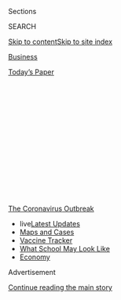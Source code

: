 <div id="app">

<div>

<div>

<div>

<div class="NYTAppHideMasthead css-1q2w90k e1suatyy0">

<div class="section css-ui9rw0 e1suatyy2">

<div class="css-eph4ug er09x8g0">

<div class="css-6n7j50">

</div>

<span class="css-1dv1kvn">Sections</span>

<div class="css-10488qs">

<span class="css-1dv1kvn">SEARCH</span>

</div>

[Skip to content](#site-content)[Skip to site
index](#site-index)

</div>

<div id="masthead-section-label" class="css-1wr3we4 eaxe0e00">

[Business](https://www.nytimes.com/section/business)

</div>

<div class="css-10698na e1huz5gh0">

</div>

</div>

<div id="masthead-bar-one" class="section hasLinks css-15hmgas e1csuq9d3">

<div class="css-uqyvli e1csuq9d0">

</div>

<div class="css-1uqjmks e1csuq9d1">

</div>

<div class="css-9e9ivx">

[](https://myaccount.nytimes.com/auth/login?response_type=cookie&client_id=vi)

</div>

<div class="css-1bvtpon e1csuq9d2">

[Today’s
Paper](https://www.nytimes.com/section/todayspaper)

</div>

</div>

</div>

</div>

<div data-aria-hidden="false">

<div id="site-content" data-role="main">

<div>

<div class="css-1aor85t" style="opacity:0.000000001;z-index:-1;visibility:hidden">

<div class="css-1hqnpie">

<div class="css-epjblv">

<span class="css-17xtcya">[Business](/section/business)</span><span class="css-x15j1o">|</span><span class="css-fwqvlz">Despite
Historic Plunge, Europe’s Economy Flashes Signs of
Recovery</span>

</div>

<div class="css-k008qs">

<div class="css-1iwv8en">

<span class="css-18z7m18"></span>

<div>

</div>

</div>

<span class="css-1n6z4y">https://nyti.ms/3jYA9H0</span>

<div class="css-1705lsu">

<div class="css-4xjgmj">

<div class="css-4skfbu" data-role="toolbar" data-aria-label="Social Media Share buttons, Save button, and Comments Panel with current comment count" data-testid="share-tools">

  - 
  - 
  - 
  - 
    
    <div class="css-6n7j50">
    
    </div>

  - 

</div>

</div>

</div>

</div>

</div>

</div>

<div id="NYT_TOP_BANNER_REGION" class="css-13pd83m">

<div>

<div id="styln-prism-menu-1592847958612" class="section interactive-content interactive-size-medium css-1edisqu">

<div class="css-17ih8de interactive-body">

<div id="scroll-container" class="css-1gj85ro">

[<span class="styln-title-wrap"><span class="css-1pje3qr">The
Coronavirus</span><span class="css-1pje3qr">
Outbreak</span></span>](https://www.nytimes.com/news-event/coronavirus?action=click&pgtype=Article&state=default&region=TOP_BANNER&context=storylines_menu)

  - <span class="css-kqxiym" data-emphasize="true">live</span>[Latest
    Updates](https://www.nytimes.com/2020/07/31/world/coronavirus-covid-19.html?action=click&pgtype=Article&state=default&region=TOP_BANNER&context=storylines_menu)
  - [Maps and
    Cases](https://www.nytimes.com/interactive/2020/us/coronavirus-us-cases.html?action=click&pgtype=Article&state=default&region=TOP_BANNER&context=storylines_menu)
  - [Vaccine
    Tracker](https://www.nytimes.com/interactive/2020/science/coronavirus-vaccine-tracker.html?action=click&pgtype=Article&state=default&region=TOP_BANNER&context=storylines_menu)
  - [What School May Look
    Like](https://www.nytimes.com/interactive/2020/07/29/us/schools-reopening-coronavirus.html?action=click&pgtype=Article&state=default&region=TOP_BANNER&context=storylines_menu)
  - [Economy](https://www.nytimes.com/live/2020/07/31/business/stock-market-today-coronavirus?action=click&pgtype=Article&state=default&region=TOP_BANNER&context=storylines_menu)

</div>

</div>

</div>

</div>

</div>

<div id="top-wrapper" class="css-1sy8kpn">

<div id="top-slug" class="css-l9onyx">

Advertisement

</div>

[Continue reading the main
story](#after-top)

<div class="ad top-wrapper" style="text-align:center;height:100%;display:block;min-height:250px">

<div id="top" class="place-ad" data-position="top" data-size-key="top">

</div>

</div>

<div id="after-top">

</div>

</div>

<div>

<div id="sponsor-wrapper" class="css-1hyfx7x">

<div id="sponsor-slug" class="css-19vbshk">

Supported by

</div>

[Continue reading the main
story](#after-sponsor)

<div id="sponsor" class="ad sponsor-wrapper" style="text-align:center;height:100%;display:block">

</div>

<div id="after-sponsor">

</div>

</div>

<div class="css-186x18t">

</div>

<div class="css-1vkm6nb ehdk2mb0">

# Despite Historic Plunge, Europe’s Economy Flashes Signs of Recovery

</div>

European countries that have better contained the virus are poised for
speedier economic recovery than the United States.

<div class="css-79elbk" data-testid="photoviewer-wrapper">

<div class="css-z3e15g" data-testid="photoviewer-wrapper-hidden">

</div>

<div class="css-1a48zt4 ehw59r15" data-testid="photoviewer-children">

![<span class="css-16f3y1r e13ogyst0" data-aria-hidden="true">Berlin
Central Station in Germany, the largest economy in Europe. Surveys show
that German managers have seen expectations for future sales return to
nearly pre-virus
levels.</span><span class="css-cnj6d5 e1z0qqy90" itemprop="copyrightHolder"><span class="css-1ly73wi e1tej78p0">Credit...</span><span><span>Lena
Mucha for The New York
Times</span></span></span>](https://static01.nyt.com/images/2020/07/31/business/31EU-ECON-1/31EU-ECON-1-articleLarge.jpg?quality=75&auto=webp&disable=upscale)

</div>

</div>

<div class="css-18e8msd">

<div class="css-otjvjh epjyd6m0">

<div class="css-nmf14i ey68jwv0" data-aria-hidden="true">

[![Peter S.
Goodman](https://static01.nyt.com/images/2018/02/16/multimedia/author-peter-s-goodman/author-peter-s-goodman-thumbLarge-v2.png
"Peter S. Goodman")](https://www.nytimes.com/by/peter-s-goodman)[![Liz
Alderman](https://static01.nyt.com/images/2019/08/08/business/author-liz-alderman-alt/author-liz-alderman-alt-thumbLarge.png
"Liz Alderman")](https://www.nytimes.com/by/liz-alderman)[![Jack
Ewing](https://static01.nyt.com/images/2018/07/18/multimedia/author-jack-ewing/author-jack-ewing-thumbLarge.png
"Jack Ewing")](https://www.nytimes.com/by/jack-ewing)

</div>

<div class="css-1baulvz">

By [<span class="css-1baulvz" itemprop="name">Peter S.
Goodman</span>](https://www.nytimes.com/by/peter-s-goodman),
[<span class="css-1baulvz" itemprop="name">Liz
Alderman</span>](https://www.nytimes.com/by/liz-alderman) and
[<span class="css-1baulvz last-byline" itemprop="name">Jack
Ewing</span>](https://www.nytimes.com/by/jack-ewing)

</div>

</div>

  - 
    
    <div class="css-ld3wwf e16638kd2">
    
    July 31,
    2020
    
    </div>

  - 
    
    <div class="css-4xjgmj">
    
    <div class="css-d8bdto" data-role="toolbar" data-aria-label="Social Media Share buttons, Save button, and Comments Panel with current comment count" data-testid="share-tools">
    
      - 
      - 
      - 
      - 
        
        <div class="css-6n7j50">
        
        </div>
    
      - 
    
    </div>
    
    </div>

</div>

</div>

<div class="section meteredContent css-1r7ky0e" name="articleBody" itemprop="articleBody">

<div class="css-1fanzo5 StoryBodyCompanionColumn">

<div class="css-53u6y8">

LONDON — Before the pandemic, a traditional state of play prevailed in
the enormous economies on the opposite sides of the Atlantic. Europe —
full of older people, and rife with bickering over policy — appeared
stagnant. The United States, ruled by innovation and risk-taking, seemed
set to grow faster.

But that alignment has been reordered by contrasting approaches to a
terrifying global crisis. Europe has generally gotten a handle on the
spread of the coronavirus, enabling many [economies to
reopen](https://www.nytimes.com/2020/07/14/business/europe-consumer-spending.html)
while [protecting
workers](https://www.nytimes.com/2020/07/03/business/economy/europe-us-jobless-coronavirus.html)
whose livelihoods have been menaced. The United States has become a
symbol of fecklessness and discord in the face of a grave emergency,
yielding deepening worries about the fate of jobs and sustenance.

On Friday, Europe released economic numbers that on their face were
terrible. The 19 nations that share the euro currency [contracted
by 12.1
percent](https://www.nytimes.com/live/2020/07/31/business/stock-market-today-coronavirus?action=click&module=Top%20Stories&pgtype=Homepage)
from April to June from the previous quarter — the sharpest decline
since 1995, when the data was first collected. Spain fell by a
staggering 18.5 percent, and France, one of the eurozone’s largest
economies, declined 13.8 percent. Italy shrunk by 12.4
percent.

</div>

</div>

<div id="31markets-eurozoneGDP" class="section interactive-content interactive-size-scoop css-174j8de" data-id="100000007266560">

<div class="css-17ih8de interactive-body" data-sourceid="100000007266560">

<div id="g-eu-gdp-box" class="ai2html">

<div id="g-eu-gdp-Artboard_1" class="g-artboard" style="width:600px; height:482px;" data-aspect-ratio="1.245" data-min-width="600">

<div style="">

</div>

![](data:image/gif;base64,R0lGODlhCgAKAIAAAB8fHwAAACH5BAEAAAAALAAAAAAKAAoAAAIIhI+py+0PYysAOw==)

<div id="g-ai0-1" class="g-ai2html-settings g-aiAbs g-aiPointText" style="top:1.5071%;margin-top:-9.3px;left:0.2514%;width:132px;">

Eurozone
G.D.P.

</div>

<div id="g-ai0-2" class="g-ai2html-settings g-aiAbs g-aiPointText" style="top:8.0506%;margin-top:-9.8px;left:0.7977%;width:54px;">

\+2%

</div>

<div id="g-ai0-3" class="g-ai2html-settings g-aiAbs g-aiPointText" style="top:19.6688%;margin-top:-9.8px;left:2.2065%;width:31px;">

0

</div>

<div id="g-ai0-4" class="g-ai2html-settings g-aiAbs g-aiPointText" style="top:31.4945%;margin-top:-9.8px;left:1.4644%;width:37px;">

\-2

</div>

<div id="g-ai0-5" class="g-ai2html-settings g-aiAbs g-aiPointText" style="top:43.1128%;margin-top:-9.8px;left:1.4644%;width:37px;">

\-4

</div>

<div id="g-ai0-6" class="g-ai2html-settings g-aiAbs g-aiPointText" style="top:54.9385%;margin-top:-9.8px;left:1.4644%;width:37px;">

\-6

</div>

<div id="g-ai0-7" class="g-ai2html-settings g-aiAbs g-aiPointText" style="top:66.5568%;margin-top:-9.8px;left:1.4644%;width:37px;">

\-8

</div>

<div id="g-ai0-8" class="g-ai2html-settings g-aiAbs g-aiPointText" style="top:78.3825%;margin-top:-9.8px;left:0.23%;width:46px;">

\-10

</div>

<div id="g-ai0-9" class="g-ai2html-settings g-aiAbs g-aiPointText" style="top:85.0132%;margin-top:-7.8px;right:6.3292%;width:77px;">

–12.1%

</div>

<div id="g-ai0-10" class="g-ai2html-settings g-aiAbs g-aiPointText" style="top:85.2212%;margin-top:-7.8px;left:5.712%;width:266px;">

Percentage change from previous
quarter

</div>

<div id="g-ai0-11" class="g-ai2html-settings g-aiAbs g-aiPointText" style="top:90.0008%;margin-top:-9.8px;left:0.23%;width:46px;">

\-12

</div>

<div id="g-ai0-12" class="g-ai2html-settings g-aiAbs g-aiPointText" style="top:96.2248%;margin-top:-9.8px;left:10.3185%;width:58px;">

2008

</div>

<div id="g-ai0-13" class="g-ai2html-settings g-aiAbs g-aiPointText" style="top:96.2248%;margin-top:-9.8px;left:23.8341%;width:58px;">

2010

</div>

<div id="g-ai0-14" class="g-ai2html-settings g-aiAbs g-aiPointText" style="top:96.2248%;margin-top:-9.8px;left:37.3368%;width:58px;">

2012

</div>

<div id="g-ai0-15" class="g-ai2html-settings g-aiAbs g-aiPointText" style="top:96.2248%;margin-top:-9.8px;left:50.855%;width:58px;">

2014

</div>

<div id="g-ai0-16" class="g-ai2html-settings g-aiAbs g-aiPointText" style="top:96.2248%;margin-top:-9.8px;left:64.3576%;width:58px;">

2016

</div>

<div id="g-ai0-17" class="g-ai2html-settings g-aiAbs g-aiPointText" style="top:96.2248%;margin-top:-9.8px;left:77.8758%;width:58px;">

2018

</div>

<div id="g-ai0-18" class="g-ai2html-settings g-aiAbs g-aiPointText" style="top:96.2248%;margin-top:-9.8px;left:91.3784%;width:58px;">

2020

</div>

</div>

<div id="g-eu-gdp-Artboard_2" class="g-artboard" style="max-width: 335px;max-height: 402px" data-aspect-ratio="0.833" data-min-width="0" data-max-width="599">

<div style="padding: 0 0 120% 0;">

</div>

![](data:image/gif;base64,R0lGODlhCgAKAIAAAB8fHwAAACH5BAEAAAAALAAAAAAKAAoAAAIIhI+py+0PYysAOw==)

<div id="g-ai1-1" class="g-ai2html-settings g-aiAbs g-aiPointText" style="top:1.6744%;margin-top:-8.7px;left:2.1146%;width:125px;">

Eurozone
G.D.P.

</div>

<div id="g-ai1-2" class="g-ai2html-settings g-aiAbs g-aiPointText" style="top:7.2707%;margin-top:-7.2px;left:0.1%;width:46px;">

\+2%

</div>

<div id="g-ai1-3" class="g-ai2html-settings g-aiAbs g-aiPointText" style="top:17.4697%;margin-top:-7.2px;left:3.4209%;width:29px;">

0

</div>

<div id="g-ai1-4" class="g-ai2html-settings g-aiAbs g-aiPointText" style="top:27.6687%;margin-top:-7.2px;left:2.1895%;width:33px;">

\-2

</div>

<div id="g-ai1-5" class="g-ai2html-settings g-aiAbs g-aiPointText" style="top:37.8677%;margin-top:-7.2px;left:2.1895%;width:33px;">

\-4

</div>

<div id="g-ai1-6" class="g-ai2html-settings g-aiAbs g-aiPointText" style="top:48.0667%;margin-top:-7.2px;left:2.1895%;width:33px;">

\-6

</div>

<div id="g-ai1-7" class="g-ai2html-settings g-aiAbs g-aiPointText" style="top:58.2657%;margin-top:-7.2px;left:2.1895%;width:33px;">

\-8

</div>

<div id="g-ai1-8" class="g-ai2html-settings g-aiAbs g-aiPointText" style="top:68.7134%;margin-top:-7.2px;left:0.1513%;width:40px;">

\-10

</div>

<div id="g-ai1-9" class="g-ai2html-settings g-aiAbs g-aiPointText" style="top:78.9124%;margin-top:-7.2px;left:0.1513%;width:40px;">

\-12

</div>

<div id="g-ai1-10" class="g-ai2html-settings g-aiAbs g-aiPointText" style="top:82.8932%;margin-top:-8.2px;right:3.5996%;width:70px;">

–12.1%

</div>

<div id="g-ai1-11" class="g-ai2html-settings g-aiAbs g-aiPointText" style="top:83.0169%;margin-top:-7.7px;left:8.6436%;width:231px;">

Percentage change from previous
quarter

</div>

<div id="g-ai1-12" class="g-ai2html-settings g-aiAbs g-aiPointText" style="top:89.1114%;margin-top:-7.2px;left:0.1513%;width:40px;">

\-14

</div>

<div id="g-ai1-13" class="g-ai2html-settings g-aiAbs g-aiPointText" style="top:95.0816%;margin-top:-7.2px;left:11.8584%;width:49px;">

2008

</div>

<div id="g-ai1-14" class="g-ai2html-settings g-aiAbs g-aiPointText" style="top:95.0816%;margin-top:-7.2px;left:24.8948%;width:49px;">

2010

</div>

<div id="g-ai1-15" class="g-ai2html-settings g-aiAbs g-aiPointText" style="top:95.0816%;margin-top:-7.2px;left:37.9172%;width:49px;">

2012

</div>

<div id="g-ai1-16" class="g-ai2html-settings g-aiAbs g-aiPointText" style="top:95.0816%;margin-top:-7.2px;left:50.9582%;width:49px;">

2014

</div>

<div id="g-ai1-17" class="g-ai2html-settings g-aiAbs g-aiPointText" style="top:95.0816%;margin-top:-7.2px;left:63.9806%;width:49px;">

2016

</div>

<div id="g-ai1-18" class="g-ai2html-settings g-aiAbs g-aiPointText" style="top:95.0816%;margin-top:-7.2px;left:77.3201%;width:49px;">

2018

</div>

<div id="g-ai1-19" class="g-ai2html-settings g-aiAbs g-aiPointText" style="top:95.0816%;margin-top:-7.2px;left:90.044%;width:49px;">

2020

</div>

</div>

</div>

</div>

Note: Adjusted for inflation and seasonality.

Source: Eurostat

By The New York Times

</div>

<div class="css-1fanzo5 StoryBodyCompanionColumn">

<div class="css-53u6y8">

Europe appeared even worse than the United States, which the day before
[recorded the
single-worst](https://www.nytimes.com/2020/07/30/business/economy/q2-gdp-coronavirus-economy.html?action=click&module=Top%20Stories&pgtype=Homepage)
three-month stretch in its history, tumbling by 9.5 percent in the
second quarter.

</div>

</div>

<div class="css-1fanzo5 StoryBodyCompanionColumn">

<div class="css-53u6y8">

But beneath the headline figures, Europe flashed promising signs of
strength.

Germany saw a drop in the numbers of unemployed, surveys found evidence
of growing confidence amid an expansion in factory production, while the
euro continued to strengthen against the dollar as [investment flowed
into European
markets](https://www.nytimes.com/2020/07/30/business/europes-markets-are-having-a-moment.html)
— signs of improving sentiment.

These contrasting fortunes underscored a central truth of a pandemic
that has killed more than 670,000 people worldwide: The most significant
cause of the economic pain is the virus itself. Governments that have
more adeptly controlled its spread have commanded greater confidence
from their citizens and investors, putting their economies in better
position to recuperate from the worst global downturn since the Great
Depression.

“There is no economic recovery without a controlled health situation,”
said Ángel Talavera, lead eurozone economist at Oxford Economics in
London. “It’s not a choice between the two.”

</div>

</div>

<div class="css-79elbk" data-testid="photoviewer-wrapper">

<div class="css-z3e15g" data-testid="photoviewer-wrapper-hidden">

</div>

<div class="css-1a48zt4 ehw59r15" data-testid="photoviewer-children">

![<span class="css-16f3y1r e13ogyst0" data-aria-hidden="true">Shoppers
on London’s busiest shopping street, Oxford Street. Consumer spending in
Europe has shown signs of
improvement.</span><span class="css-cnj6d5 e1z0qqy90" itemprop="copyrightHolder"><span class="css-1ly73wi e1tej78p0">Credit...</span><span>Andrew
Testa for The New York
Times</span></span>](https://static01.nyt.com/images/2020/07/31/business/31EU-ECON2/merlin_175146681_a203d848-e364-4e08-a9e3-d22cc3a647d6-articleLarge.jpg?quality=75&auto=webp&disable=upscale)

</div>

</div>

<div class="css-1fanzo5 StoryBodyCompanionColumn">

<div class="css-53u6y8">

European confidence has been bolstered by a [groundbreaking
agreement](https://www.nytimes.com/2020/07/20/world/europe/eu-stimulus-coronavirus.html)
struck in July within the European Union to sell 750 million euro ($892
million) worth of bonds that are backed collectively by its members.
Those funds will be deployed to the hardest hit countries like Italy and
Spain.

The deal transcended years of opposition from parsimonious northern
European countries like Germany and the Netherlands against issuing
common debt. They have balked at putting their taxpayers on the line to
bail out southern neighbors like Greece while indulging in crude
stereotypes of Mediterranean profligacy. The animosity perpetuated the
sense that Europe was a union in name only — a critique that has been
muted.

<div id="NYT_MAIN_CONTENT_1_REGION" class="css-9tf9ac">

<div>

<div id="styln-covid-updates-markets" class="section interactive-content interactive-size-medium css-1ftcdic">

<div class="css-17ih8de interactive-body">

<div id="styln-briefing-block">

<div class="briefing-block-header-section">

# [Latest Updates: Economy](https://www.nytimes.com/live/2020/07/31/business/stock-market-today-coronavirus?action=click&pgtype=Article&state=default&region=MAIN_CONTENT_1&context=storylines_live_updates)

</div>

<div class="briefing-block-lb-items">

<div class="briefing-block-update-time">

[3h
ago](https://www.nytimes.com/live/2020/07/31/business/stock-market-today-coronavirus?action=click&pgtype=Article&state=default&region=MAIN_CONTENT_1&context=storylines_live_updates#kodaks-chief-executive-was-given-stock-options-then-the-share-price-spiked-1000-percent)

</div>

<div>

[Kodak’s chief executive was given stock options. Then the share price
spiked 1,000
percent.](https://www.nytimes.com/live/2020/07/31/business/stock-market-today-coronavirus?action=click&pgtype=Article&state=default&region=MAIN_CONTENT_1&context=storylines_live_updates#kodaks-chief-executive-was-given-stock-options-then-the-share-price-spiked-1000-percent)

</div>

<div class="briefing-block-update-time">

[6h
ago](https://www.nytimes.com/live/2020/07/31/business/stock-market-today-coronavirus?action=click&pgtype=Article&state=default&region=MAIN_CONTENT_1&context=storylines_live_updates#fitch-ratings-downgrades-its-outlook-on-us-debt)

</div>

<div>

[Fitch Ratings downgrades its outlook on U.S.
debt.](https://www.nytimes.com/live/2020/07/31/business/stock-market-today-coronavirus?action=click&pgtype=Article&state=default&region=MAIN_CONTENT_1&context=storylines_live_updates#fitch-ratings-downgrades-its-outlook-on-us-debt)

</div>

<div class="briefing-block-update-time">

[13h
ago](https://www.nytimes.com/live/2020/07/31/business/stock-market-today-coronavirus?action=click&pgtype=Article&state=default&region=MAIN_CONTENT_1&context=storylines_live_updates#us-sanctions-more-chinese-officials-over-human-rights-violations-as-tensions-flare)

</div>

<div>

[U.S. sanctions more Chinese officials over human rights violations as
tensions
flare](https://www.nytimes.com/live/2020/07/31/business/stock-market-today-coronavirus?action=click&pgtype=Article&state=default&region=MAIN_CONTENT_1&context=storylines_live_updates#us-sanctions-more-chinese-officials-over-human-rights-violations-as-tensions-flare)

</div>

</div>

<div class="briefing-block-footer">

<div class="briefing-block-footer-meta">

[See more
updates](https://www.nytimes.com/live/2020/07/31/business/stock-market-today-coronavirus?action=click&pgtype=Article&state=default&region=MAIN_CONTENT_1&context=storylines_live_updates)

</div>

<div class="briefing-block-briefinglinks">

<span>More live coverage:</span>
[Global](https://www.nytimes.com/2020/07/31/world/coronavirus-covid-19.html?action=click&pgtype=Article&state=default&region=MAIN_CONTENT_1&context=storylines_live_updates)

</div>

</div>

</div>

</div>

</div>

</div>

</div>

[The United States has spent more than
Europe](https://www.bruegel.org/publications/datasets/covid-national-dataset/)
on programs to limit the economic damage of the pandemic. But much of
the spending has benefited investors, spurring a [substantial recovery
in the stock
market](https://www.nytimes.com/2020/06/08/business/recession-stock-market-coronavirus.html).
[Emergency unemployment
benefits](https://www.nytimes.com/2020/07/29/business/economy/unemployment-benefits-coronavirus.html)
have proved crucial, enabling tens of millions of jobless Americans to
pay rent and buy groceries. But they were set to expire on Friday and
there were few signs that [Congress would extend
them](https://www.nytimes.com/2020/07/30/us/politics/senate-virus-aid.html).

Europe’s experience has underscored the virtues of its more generous
social welfare programs, including national health care systems.

Americans feel compelled to go to work, even at dangerous places like
[meatpacking
plants](https://www.nytimes.com/2020/05/10/business/economy/coronavirus-tyson-plant-iowa.html),
and even when they are ill, because many lack paid sick leave. Yet they
also feel pressure to avoid shops, restaurants and other crowded places
of business because millions lack health insurance, making
hospitalization a financial
catastrophe.

</div>

</div>

<div class="css-79elbk" data-testid="photoviewer-wrapper">

<div class="css-z3e15g" data-testid="photoviewer-wrapper-hidden">

</div>

<div class="css-1a48zt4 ehw59r15" data-testid="photoviewer-children">

<div class="css-1xdhyk6 erfvjey0">

<span class="css-1ly73wi e1tej78p0">Image</span>

<div class="css-zjzyr8">

<div data-testid="lazyimage-container" style="height:257.77777777777777px">

</div>

</div>

</div>

<span class="css-16f3y1r e13ogyst0" data-aria-hidden="true">People
waiting for assistance filing unemployment insurance claims in Tulsa,
Okla. Emergency unemployment benefits were set to expire on
Friday.</span><span class="css-cnj6d5 e1z0qqy90" itemprop="copyrightHolder"><span class="css-1ly73wi e1tej78p0">Credit...</span><span>Joseph
Rushmore for The New York Times</span></span>

</div>

</div>

<div class="css-1fanzo5 StoryBodyCompanionColumn">

<div class="css-53u6y8">

“Europe has really benefited from having this system that is more
heavily dominated by welfare systems than the U.S.,” said Kjersti
Haugland, chief economist at DNB Markets, an investment bank in Oslo.
“It keeps people less fearful.”

</div>

</div>

<div class="css-1fanzo5 StoryBodyCompanionColumn">

<div class="css-53u6y8">

The more promising situation in Europe is neither certain nor
comprehensive. [Spain remains a grave
concern](https://www.nytimes.com/2020/07/23/world/europe/spain-coronavirus-reopening.html),
with the virus spreading, threatening lives and livelihoods. Italy has
emerged from the grim calculus of mass death to the chronic condition of
persistent economic troubles. [Britain’s tragic
mishandling](https://www.nytimes.com/2020/07/30/world/europe/UK-deaths-coronavirus-europe.html)
of the pandemic has [shaken
faith](https://www.reuters.com/article/us-health-coronavirus-poll/uk-leads-fall-in-global-trust-in-government-covid-responses-poll-idUSKBN23B0H4)
in the government.

If short-term factors look more beneficial to European economies,
longer-term forces may favor the United States, with its younger
population and greater productivity.

A sense of European-American rivalry has been provoked by the bombast of
a nationalist American president, making the pandemic a morbid
opportunity to keep score.

“There is a certain amount of triumphalism,” said Peter Dixon, a global
financial economist at Commerzbank in London. “People are saying, ‘Our
economy has survived, we are doing OK.’ There’s a certain amount of
European *schadenfreude*, if I can use that word, given everything that
Trump has said about the
U.S.”

</div>

</div>

<div class="css-79elbk" data-testid="photoviewer-wrapper">

<div class="css-z3e15g" data-testid="photoviewer-wrapper-hidden">

</div>

<div class="css-1a48zt4 ehw59r15" data-testid="photoviewer-children">

<div class="css-1xdhyk6 erfvjey0">

<span class="css-1ly73wi e1tej78p0">Image</span>

<div class="css-zjzyr8">

<div data-testid="lazyimage-container" style="height:257.77777777777777px">

</div>

</div>

</div>

<span class="css-16f3y1r e13ogyst0" data-aria-hidden="true">People
waited in line for social coupons for food in Barcelona in
March. Spain’s economy fell by a staggering 18.5 percent in the
April-to-June
quarter.</span><span class="css-cnj6d5 e1z0qqy90" itemprop="copyrightHolder"><span class="css-1ly73wi e1tej78p0">Credit...</span><span>Samuel
Aranda for The New York Times</span></span>

</div>

</div>

<div class="css-1fanzo5 StoryBodyCompanionColumn">

<div class="css-53u6y8">

But for now, Europe’s moment of confidence is palpable, most prominently
in Germany, the continent’s largest economy.

Though the [German
economy](https://www.nytimes.com/2020/07/30/business/the-german-economy-had-its-biggest-slump-in-50-years.html)
shrank by 10.1 percent from March to June — its worst drop in at least
half a century — the number of officially jobless people fell in July,
in part because of government programs that have subsidized furloughed
workers.

</div>

</div>

<div class="css-1fanzo5 StoryBodyCompanionColumn">

<div class="css-53u6y8">

[Surveys](https://www.nytimes.com/2020/07/27/business/the-german-economy-shows-signs-of-rebounding.html)
show that German managers — not a group inclined toward sunny optimism —
have seen expectations for future sales return to nearly pre-virus
levels. That buoyancy translates directly into growth, emboldening
companies to rehire furloughed workers.

Ziehl-Abegg, a maker of ventilation systems for hospitals, factories and
large buildings, recently broke ground on a 16 million euro ($19
million) expansion at a factory in southern Germany.

“If we wait to invest until the market recovers, that’s too late,” said
Peter Fenkl, the company’s chief executive. “There are billions of
dollars in the market ready to be invested and just waiting for the
signal to kick off.”

The euro has gained more than 5 percent against the dollar so far this
year, according to FactSet. [European markets have been
lifted](https://www.nytimes.com/2020/07/30/business/europes-markets-are-having-a-moment.html)
by international money flowing into so-called exchange-traded funds that
purchase European stocks. The Stoxx 600, an index made up of companies
in 17 European countries, appears set for a second straight month of
gains outpacing the S\&P
500.

</div>

</div>

<div class="css-79elbk" data-testid="photoviewer-wrapper">

<div class="css-z3e15g" data-testid="photoviewer-wrapper-hidden">

</div>

<div class="css-1a48zt4 ehw59r15" data-testid="photoviewer-children">

<div class="css-1xdhyk6 erfvjey0">

<span class="css-1ly73wi e1tej78p0">Image</span>

<div class="css-zjzyr8">

<div data-testid="lazyimage-container" style="height:257.77777777777777px">

</div>

</div>

</div>

<span class="css-16f3y1r e13ogyst0" data-aria-hidden="true">A shoe store
in Berlin. Surveys have found evidence of growing confidence amid an
expansion in factory
production.</span><span class="css-cnj6d5 e1z0qqy90" itemprop="copyrightHolder"><span class="css-1ly73wi e1tej78p0">Credit...</span><span>Lena
Mucha for The New York Times</span></span>

</div>

</div>

<div class="css-1fanzo5 StoryBodyCompanionColumn">

<div class="css-53u6y8">

The French oil giant Total saw demand for its products in Europe drop by
nearly one third in the second quarter of the year, but a powerful
recovery has been gaining momentum, said the company’s chairman and
chief executive, Patrick Pouyanné.

“Since June, we have seen a rebound here in Europe,” he said during a
call with analysts. “Activity in our marketing networks is back to, I
would say, 90 percent of the pre-Covid levels.”

</div>

</div>

<div class="css-1fanzo5 StoryBodyCompanionColumn">

<div class="css-53u6y8">

France, Europe’s second largest economy, has been buttressed by
aggressive government spending. President Emmanuel Macron has mobilized
more than 400 billion euros ($476 billion) in emergency aid and loan
guarantees since the start of the crisis, and is preparing an autumn
package worth another 100 billion euros.

Those funds paid businesses not to lay off workers, allowing more than
14 million employees to go on paid furlough, stay in their homes,
accumulate modest savings and continue spending. Delayed deadlines for
business taxes and loan payments spared companies from collapse.

In the second quarter, when France was still partially locked down, the
country’s economy contracted by nearly 14 percent. Tourism, retail and
manufacturing, the main pillars of the economy, ground to a halt.

But **** services, industrial activity and consumer spending have all
shown signs of improvement. The Banque de France, which originally
expected the economy to shrink more than 10 percent this year, recently
forecast less
damage.

</div>

</div>

<div class="css-79elbk" data-testid="photoviewer-wrapper">

<div class="css-z3e15g" data-testid="photoviewer-wrapper-hidden">

</div>

<div class="css-1a48zt4 ehw59r15" data-testid="photoviewer-children">

<div class="css-1xdhyk6 erfvjey0">

<span class="css-1ly73wi e1tej78p0">Image</span>

<div class="css-zjzyr8">

<div data-testid="lazyimage-container" style="height:257.77777777777777px">

</div>

</div>

</div>

<span class="css-16f3y1r e13ogyst0" data-aria-hidden="true">Parisians
enjoying lunch and the outdoors in late July. France’s economy has been
buttressed by aggressive government
spending.</span><span class="css-cnj6d5 e1z0qqy90" itemprop="copyrightHolder"><span class="css-1ly73wi e1tej78p0">Credit...</span><span>Christophe
Archambault/Agence France-Presse — Getty Images</span></span>

</div>

</div>

<div class="css-1fanzo5 StoryBodyCompanionColumn">

<div class="css-53u6y8">

In Spain, a sense of recovery remains distant. Its economy shrunk by
nearly 19 percent from April to June. The nation’s unemployment rate
exceeds 15 percent, and could surge higher if a wage subsidy program for
furloughed workers is allowed to expire in September.

Spain officially ended its coronavirus state of emergency on June 21,
but has since suffered an increase in infections. The economic impacts
have been compounded by Britain’s decision to force travelers returning
from Spain to quarantine for two weeks. Tourism accounts for 12 percent
of Spain’s economy.

</div>

</div>

<div class="css-1fanzo5 StoryBodyCompanionColumn">

<div class="css-53u6y8">

Italy is also highly exposed to tourism. Its industry is concentrated in
the north of the country, which saw the worst of coronavirus. The
central bank expects the Italian economy to contract by nearly 10
percent this year.

But exports surged more than one-third in May compared with the previous
month. That left them below pre-pandemic levels, yet on par with German
and American competitors, according to Confindustria, an Italian trade
association.

</div>

</div>

<div class="css-79elbk" data-testid="photoviewer-wrapper">

<div class="css-z3e15g" data-testid="photoviewer-wrapper-hidden">

</div>

<div class="css-1a48zt4 ehw59r15" data-testid="photoviewer-children">

<div class="css-1xdhyk6 erfvjey0">

<span class="css-1ly73wi e1tej78p0">Image</span>

<div class="css-zjzyr8">

<div data-testid="lazyimage-container" style="height:257.77777777777777px">

</div>

</div>

</div>

<span class="css-16f3y1r e13ogyst0" data-aria-hidden="true">A beach on
Lampedusa, the largest of the Italian Pelagie Islands. Italy has faced
persistent economic troubles.
</span><span class="css-cnj6d5 e1z0qqy90" itemprop="copyrightHolder"><span class="css-1ly73wi e1tej78p0">Credit...</span><span>Alberto
Pizzoli/Agence France-Presse — Getty Images</span></span>

</div>

</div>

<div class="css-1fanzo5 StoryBodyCompanionColumn">

<div class="css-53u6y8">

“We are starting to slowly recover after the most violent downfall in
the last 70 years,” said Francesco Daveri, an economist at Bocconi
University in Milan.

Europe’s fortunes appear on the mend because its people are more likely
to trust their governments.

Denmark acted early, imposing a strict lockdown while paying[wage
subsidies](https://www.nytimes.com/2020/03/28/business/nordic-way-economic-rescue-virus.html)
that limited unemployment. Denmark suffered far fewer deaths per capita
than the United States and Britain.

With the virus largely controlled, Denmark lifted restrictions earlier,
while Danes heeded the call to resume commercial life. The Danish
economy is expected to contract by 5.25 percent this year, according to
the [European
Commission](https://ec.europa.eu/economy_finance/forecasts/2020/summer/ecfin_forecast_summer_2020_dk_en.pdf),
with a substantial improvement in the second half of the year.

In the United States, people have wearied of bewildering and conflicting
advice from on high against a backdrop of [more than 150,000
deaths](https://www.nytimes.com/2020/07/29/us/coronavirus-deaths-150000.html).

</div>

</div>

<div class="css-1fanzo5 StoryBodyCompanionColumn">

<div class="css-53u6y8">

President Trump first called the virus a
[hoax](https://www.nytimes.com/2020/02/28/us/politics/trump-accuses-media-democrats-coronavirus.html),
then treated it as an emergency befitting [wartime
mobilization](https://www.nytimes.com/2020/03/22/us/politics/coronavirus-trump-wartime-president.html),
then [urged states to
reopen](https://www.nytimes.com/2020/04/16/us/politics/coronavirus-trump-guidelines.html)
to spur the economy. He
[encouraged](https://www.nytimes.com/2020/04/17/us/politics/trump-coronavirus-governors.html)protesters
who portrayed wearing masks as an affront to civil
liberties.

</div>

</div>

<div class="css-79elbk" data-testid="photoviewer-wrapper">

<div class="css-z3e15g" data-testid="photoviewer-wrapper-hidden">

</div>

<div class="css-1a48zt4 ehw59r15" data-testid="photoviewer-children">

<div class="css-1xdhyk6 erfvjey0">

<span class="css-1ly73wi e1tej78p0">Image</span>

<div class="css-zjzyr8">

<div data-testid="lazyimage-container" style="height:257.77777777777777px">

</div>

</div>

</div>

<span class="css-16f3y1r e13ogyst0" data-aria-hidden="true">A shopping
center in Copenhagen, Denmark. The country imposed a strict lockdown
early in the pandemic while paying wage subsidies that limited
unemployment.
</span><span class="css-cnj6d5 e1z0qqy90" itemprop="copyrightHolder"><span class="css-1ly73wi e1tej78p0">Credit...</span><span>Ritzau
Scanpix/via Reuters</span></span>

</div>

</div>

<div class="css-1fanzo5 StoryBodyCompanionColumn">

<div class="css-53u6y8">

The result has been [record surges of new
cases](https://www.nytimes.com/2020/07/25/world/coronavirus-covid-19.html)
along with a syndrome likely to persist — an aversion to being near
other people. That spells leaner prospects for retail, hotels,
restaurants and other job-rich areas of the American economy.

Liz Alderman reported from Paris. Emma Bubola contributed reporting from
Milan, Raphael Minder from Madrid and Stanley Reed and Eshe Nelson from
London.

</div>

</div>

</div>

<div>

</div>

<div>

</div>

<div>

</div>

<div>

<div id="bottom-wrapper" class="css-1ede5it">

<div id="bottom-slug" class="css-l9onyx">

Advertisement

</div>

[Continue reading the main
story](#after-bottom)

<div id="bottom" class="ad bottom-wrapper" style="text-align:center;height:100%;display:block;min-height:90px">

</div>

<div id="after-bottom">

</div>

</div>

</div>

</div>

</div>

## Site Index

<div>

</div>

## Site Information Navigation

  - [© <span>2020</span> <span>The New York Times
    Company</span>](https://help.nytimes.com/hc/en-us/articles/115014792127-Copyright-notice)

<!-- end list -->

  - [NYTCo](https://www.nytco.com/)
  - [Contact
    Us](https://help.nytimes.com/hc/en-us/articles/115015385887-Contact-Us)
  - [Work with us](https://www.nytco.com/careers/)
  - [Advertise](https://nytmediakit.com/)
  - [T Brand Studio](http://www.tbrandstudio.com/)
  - [Your Ad
    Choices](https://www.nytimes.com/privacy/cookie-policy#how-do-i-manage-trackers)
  - [Privacy](https://www.nytimes.com/privacy)
  - [Terms of
    Service](https://help.nytimes.com/hc/en-us/articles/115014893428-Terms-of-service)
  - [Terms of
    Sale](https://help.nytimes.com/hc/en-us/articles/115014893968-Terms-of-sale)
  - [Site
    Map](https://spiderbites.nytimes.com)
  - [Help](https://help.nytimes.com/hc/en-us)
  - [Subscriptions](https://www.nytimes.com/subscription?campaignId=37WXW)

</div>

</div>

</div>

</div>
